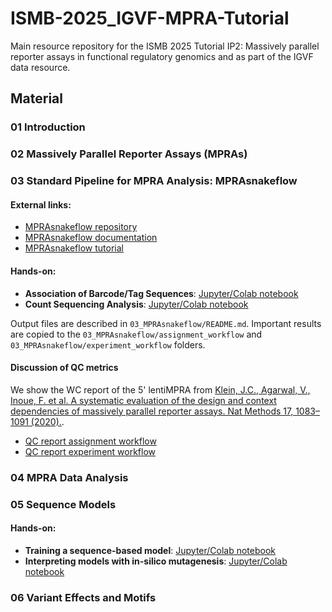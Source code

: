 # ISMB-2025_IGVF-MPRA-Tutorial

Main resource repository for the ISMB 2025 Tutorial IP2: Massively parallel reporter assays in functional regulatory genomics and as part of the IGVF data resource.

## Material

### 01 Introduction

### 02 Massively Parallel Reporter Assays (MPRAs)

### 03 Standard Pipeline for MPRA Analysis: MPRAsnakeflow

#### External links:
- [MPRAsnakeflow repository](https://github.com/kircherlab/MPRAsnakeflow)
- [MPRAsnakeflow documentation](https://mprasnakeflow.readthedocs.io)
- [MPRAsnakeflow tutorial](https://github.com/kircherlab/MPRAsnakeflow_tutorial/)

#### Hands-on:
- **Association of Barcode/Tag Sequences**: [Jupyter/Colab notebook](https://github.com/kircherlab/MPRAsnakeflow_tutorial/blob/main/tutorial_assignment.ipynb)
- **Count Sequencing Analysis**: [Jupyter/Colab notebook](https://github.com/kircherlab/MPRAsnakeflow_tutorial/blob/main/tutorial_experiment.ipynb)

Output files are described in `03_MPRAsnakeflow/README.md`. Important results are copied to the `03_MPRAsnakeflow/assignment_workflow` and `03_MPRAsnakeflow/experiment_workflow` folders.

#### Discussion of QC metrics

We show the WC report of the 5' lentiMPRA from [Klein, J.C., Agarwal, V., Inoue, F. et al. A systematic evaluation of the design and context dependencies of massively parallel reporter assays. Nat Methods 17, 1083–1091 (2020).](https://doi.org/10.1038/s41592-020-0965-y). 

- [QC report assignment workflow](https://kircherlab.github.io/mprasnakeflow/assignment.html)
- [QC report experiment workflow](https://kircherlab.github.io/mprasnakeflow/experiment.html)

### 04 MPRA Data Analysis

### 05 Sequence Models

#### Hands-on:
- **Training a sequence-based model**: [Jupyter/Colab notebook](https://github.com/kircherlab/ISMB-2025_IGVF-MPRA-Tutorial/blob/main/05_sequence_models/01_training_sequence_model.ipynb)
- **Interpreting models with in-silico mutagenesis**: [Jupyter/Colab notebook](https://github.com/kircherlab/ISMB-2025_IGVF-MPRA-Tutorial/blob/main/05_sequence_models/02_ism_and_tfmodisco.ipynb)

### 06 Variant Effects and Motifs
